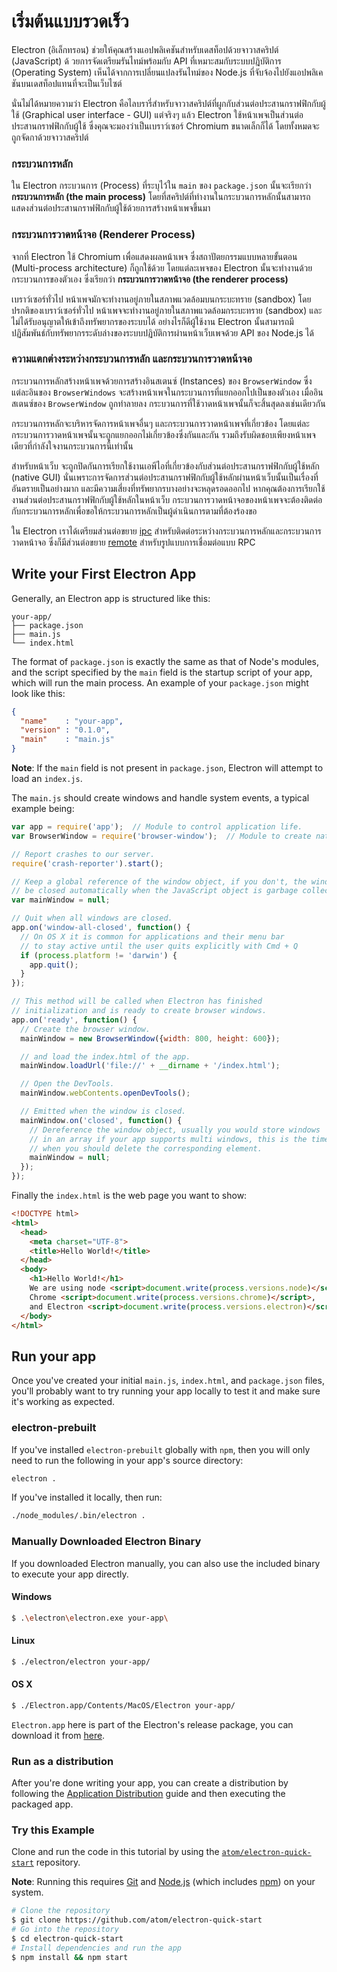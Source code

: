 # เริ่มต้นแบบรวดเร็ว 

Electron (อิเล็กทรอน) ช่วยให้คุณสร้างแอปพลิเคชันสำหรับเดสท็อปด้วยจาวาสคริปต์ (JavaScript) ด้ วยการจัดเตรียมรันไทม์พร้อมกับ API ที่เหมาะสมกับระบบปฎิบัติการ (Operating System) เห็นได้จากการเปลี่ยนแปลงรันไทม์ของ Node.js ที่จับจ้องไปยังแอปพลิเคชันบนเดสท็อปแทนที่จะเป็นเว็บไซต์

นั่นไม่ได้หมายความว่า Electron คือไลบรารี่สำหรับจาวาสคริปต์ที่ผูกกับส่วนต่อประสานกราฟฟิกกับผู้ใช้ (Graphical user interface - GUI) แต่จริงๆ แล้ว Electron ใช้หน้าเพจเป็นส่วนต่อประสานกราฟฟิกกับผู้ใช้ ซึ่งคุณจะมองว่าเป็นเบราว์เซอร์ Chromium ขนาดเล็กก็ได้ โดยทั้งหมดจะถูกจัดกาด้วยจาวาสคริปต์

### กระบวนการหลัก

ใน Electron กระบวนการ (Process) ที่ระบุไว้ใน `main` ของ `package.json` นั้นจะเรียกว่า __กระบวนการหลัก (the main process)__ โดยที่สคริปต์ที่ทำงานในกระบวนการหลักนั้นสามารถแสดงส่วนต่อประสานกราฟฟิกกับผู้ใช้ด้วยการสร้างหน้าเพจขึ้นมา

### กระบวนการวาดหน้าจอ (Renderer Process)

จากที่ Electron ใช้ Chromium เพื่อแสดงผลหน้าเพจ ซึ่งสถาปัตยกรรมแบบหลายขั้นตอน (Multi-process architecture) ก็ถูกใช้ด้วย โดยแต่ละเพจของ Electron นั้นจะทำงานด้วยกระบวนการของตัวเอง ซึ่งเรียกว่า __กระบวนการวาดหน้าจอ (the renderer process)__

เบราว์เซอร์ทั่วไป หน้าเพจมักจะทำงานอยู่ภายในสภาพแวดล้อมบนกระบะทราย (sandbox) 
โดยปรกติของเบราว์เซอร์ทั่วไป หน้าเพจจะทำงานอยู่ภายในสภาพแวดล้อมกระบะทราย (sandbox) และไม่ได้รับอนุญาตให้เข้าถึงทรัพยากรของระบบได้ อย่างไรก็ดีผู้ใช้งาน Electron นั้นสามารถมีปฏิสัมพันธ์กับทรัพยากรระดับล่างของระบบปฏิบัติการผ่านหน้าเว็บเพจด้วย API ของ Node.js ได้

### ความแตกต่างระหว่างกระบวนการหลัก และกระบวนการวาดหน้าจอ

กระบวนการหลักสร้างหน้าเพจด้วยการสร้างอินสเตนซ์ (Instances) ของ `BrowserWindow` ซึ่งแต่ละอินของ `BrowserWindows` จะสร้างหน้าเพจในกระบวนการที่แยกออกไปเป็นของตัวเอง เมื่ออินสเตนซ์ของ `BrowserWindow` ถูกทำลายลง กระบวนการที่ใช้วาดหน้าเพจนั้นก็จะสิ้นสุดลงเช่นเดียวกัน

กระบวนการหลักจะบริหารจัดการหน้าเพจอื่นๆ และกระบวนการวาดหน้าเพจที่เกี่ยวข้อง โดยแต่ละกระบวนการวาดหน้าเพจนั้นจะถูกแยกออกไม่เกี่ยวข้องซึ่งกันและกัน รวมถึงรับผิดชอบเพียงหน้าเพจเดียวที่กำลังใจงานกระบวนการนี้เท่านั้น

สำหรับหน้าเว็บ จะถูกปิดกันการเรียกใช้งานเอพีไอที่เกี่ยวข้องกับส่วนต่อประสานกราฟฟิกกับผู้ใช้หลัก (native GUI) นั่นเพราะการจัดการส่วนต่อประสานกราฟฟิกกับผู้ใช้หลักผ่านหน้าเว็บนั้นเป็นเรื่องที่อันตรายเป็นอย่างมาก และมีความเสี่ยงที่ทรัพยากรบางอย่างจะหลุดรอดออกไป หากคุณต้องการเรียกใช้งานส่วนต่อประสานกราฟฟิกกับผู้ใช้หลักในหน้าเว็บ กระบวนการวาดหน้าจอของหน้าเพจจะต้องติดต่อกับกระบวนการหลักเพื่อขอให้กระบวนการหลักเป็นผู้ดำเนินการตามที่ต้องร้องขอ

ใน Electron เราได้เตรียมส่วนต่อขยาย [ipc](../api/ipc-renderer.md) สำหรับติดต่อระหว่างกระบวนการหลักและกระบวนการวาดหน้าจอ ซึ่งก็มีส่วนต่อขยาย [remote](../api/remote.md) สำหรับรูปแบบการเชื่อมต่อแบบ RPC

## Write your First Electron App

Generally, an Electron app is structured like this:

```text
your-app/
├── package.json
├── main.js
└── index.html
```

The format of `package.json` is exactly the same as that of Node's modules, and
the script specified by the `main` field is the startup script of your app,
which will run the main process. An example of your `package.json` might look
like this:

```json
{
  "name"    : "your-app",
  "version" : "0.1.0",
  "main"    : "main.js"
}
```

__Note__: If the `main` field is not present in `package.json`, Electron will
attempt to load an `index.js`.

The `main.js` should create windows and handle system events, a typical
example being:

```javascript
var app = require('app');  // Module to control application life.
var BrowserWindow = require('browser-window');  // Module to create native browser window.

// Report crashes to our server.
require('crash-reporter').start();

// Keep a global reference of the window object, if you don't, the window will
// be closed automatically when the JavaScript object is garbage collected.
var mainWindow = null;

// Quit when all windows are closed.
app.on('window-all-closed', function() {
  // On OS X it is common for applications and their menu bar
  // to stay active until the user quits explicitly with Cmd + Q
  if (process.platform != 'darwin') {
    app.quit();
  }
});

// This method will be called when Electron has finished
// initialization and is ready to create browser windows.
app.on('ready', function() {
  // Create the browser window.
  mainWindow = new BrowserWindow({width: 800, height: 600});

  // and load the index.html of the app.
  mainWindow.loadUrl('file://' + __dirname + '/index.html');

  // Open the DevTools.
  mainWindow.webContents.openDevTools();

  // Emitted when the window is closed.
  mainWindow.on('closed', function() {
    // Dereference the window object, usually you would store windows
    // in an array if your app supports multi windows, this is the time
    // when you should delete the corresponding element.
    mainWindow = null;
  });
});
```

Finally the `index.html` is the web page you want to show:

```html
<!DOCTYPE html>
<html>
  <head>
    <meta charset="UTF-8">
    <title>Hello World!</title>
  </head>
  <body>
    <h1>Hello World!</h1>
    We are using node <script>document.write(process.versions.node)</script>,
    Chrome <script>document.write(process.versions.chrome)</script>,
    and Electron <script>document.write(process.versions.electron)</script>.
  </body>
</html>
```

## Run your app

Once you've created your initial `main.js`, `index.html`, and `package.json` files,
you'll probably want to try running your app locally to test it and make sure it's
working as expected.

### electron-prebuilt

If you've installed `electron-prebuilt` globally with `npm`, then you will only need
to run the following in your app's source directory:

```bash
electron .
```

If you've installed it locally, then run:

```bash
./node_modules/.bin/electron .
```

### Manually Downloaded Electron Binary

If you downloaded Electron manually, you can also use the included
binary to execute your app directly.

#### Windows

```bash
$ .\electron\electron.exe your-app\
```

#### Linux

```bash
$ ./electron/electron your-app/
```

#### OS X

```bash
$ ./Electron.app/Contents/MacOS/Electron your-app/
```

`Electron.app` here is part of the Electron's release package, you can download
it from [here](https://github.com/atom/electron/releases).

### Run as a distribution

After you're done writing your app, you can create a distribution by
following the [Application Distribution](./application-distribution.md) guide
and then executing the packaged app.

### Try this Example

Clone and run the code in this tutorial by using the [`atom/electron-quick-start`](https://github.com/atom/electron-quick-start)
repository.

**Note**: Running this requires [Git](https://git-scm.com) and [Node.js](https://nodejs.org/en/download/) (which includes [npm](https://npmjs.org)) on your system.

```bash
# Clone the repository
$ git clone https://github.com/atom/electron-quick-start
# Go into the repository
$ cd electron-quick-start
# Install dependencies and run the app
$ npm install && npm start
```

